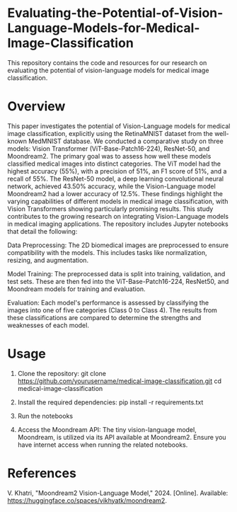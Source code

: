 # Evaluating-the-Potential-of-Vision-Language-Models-for-Medical-Image-Classification
This repository contains the code and resources for our research on evaluating the potential of vision-language models for medical image classification.

# Overview
This paper investigates the potential of Vision-Language models for medical image classification, explicitly using the RetinaMNIST dataset from the well-known MedMNIST database. We conducted a comparative study on three models: Vision Transformer (ViT-Base-Patch16-224), ResNet-50, and Moondream2. The primary goal was to assess how well these models classified medical images into distinct categories. The ViT model had the highest accuracy (55%), with a precision of 51%, an F1 score of 51%, and a recall of 55%. The ResNet-50 model, a deep learning convolutional neural network, achieved 43.50% accuracy, while the Vision-Language model Moondream2 had a lower accuracy of 12.5%. These findings highlight the varying capabilities of different models in medical image classification, with Vision Transformers showing particularly promising results. This study contributes to the growing research on integrating Vision-Language models in medical imaging applications. 
The repository includes Jupyter notebooks that detail the following:

Data Preprocessing: The 2D biomedical images are preprocessed to ensure compatibility with the models. This includes tasks like normalization, resizing, and augmentation.

Model Training: The preprocessed data is split into training, validation, and test sets. These are then fed into the ViT-Base-Patch16-224, ResNet50, and Moondream models for training and evaluation.

Evaluation: Each model's performance is assessed by classifying the images into one of five categories (Class 0 to Class 4). The results from these classifications are compared to determine the strengths and weaknesses of each model.

# Usage
1. Clone the repository: git clone https://github.com/yourusername/medical-image-classification.git
cd medical-image-classification

2. Install the required dependencies: pip install -r requirements.txt
3. Run the notebooks
4. Access the Moondream API: The tiny vision-language model, Moondream, is utilized via its API available at Moondream2. Ensure you have internet access when running the related notebooks.
# References
V. Khatri, "Moondream2 Vision-Language Model," 2024. [Online]. Available: https://huggingface.co/spaces/vikhyatk/moondream2.

